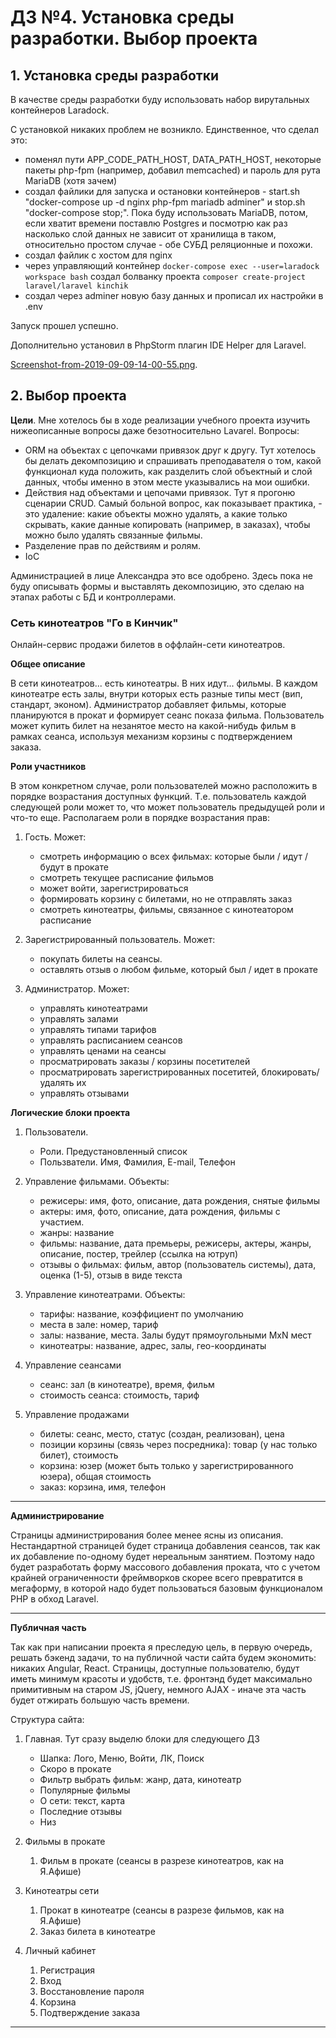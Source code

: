 # Д3 №4. Установка среды разработки. Выбор проекта

## 1. Установка среды разработки

В качестве среды разработки буду использовать набор вирутальных контейнеров Laradock.

С установкой никаких проблем не возникло. Единственное, что сделал это:

* поменял пути APP_CODE_PATH_HOST, DATA_PATH_HOST, некоторые пакеты php-fpm (например, добавил memcached) и пароль для рута MariaDB (хотя зачем)
* создал файлики для запуска и остановки контейнеров - start.sh "docker-compose up -d nginx php-fpm mariadb adminer" и stop.sh "docker-compose stop;". 
Пока буду использовать MariaDB, потом, если хватит времени поставлю Postgres и посмотрю как раз насколько слой данных не зависит от хранилища в таком, 
относительно простом случае - обе СУБД реляционные и похожи.
* создал файлик с хостом для nginx
* через управляющий контейнер `docker-compose exec --user=laradock workspace bash` создал болванку проекта `composer create-project laravel/laravel kinchik`
* создал через adminer новую базу данных и прописал их настройки в .env

Запуск прошел успешно. 

Дополнительно установил в PhpStorm плагин IDE Helper для Laravel.

[Screenshot-from-2019-09-09-14-00-55.png](https://github.com/otusteamedu/Laravel/tree/VYermakov/hw4/Screenshot-from-2019-09-09-14-00-55.png).

## 2. Выбор проекта

**Цели**. Мне хотелось бы в ходе реализации учебного проекта изучить нижеописанные вопросы даже безотносительно Lavarel. Вопросы:
* ORM на объектах с цепочками привязок друг к другу. Тут хотелось бы делать декомпозицию и спрашивать преподавателя о том, какой функционал куда положить, как разделить слой объектный и слой данных, чтобы именно в этом месте указывались на мои ошибки.
* Действия над объектами и цепочами привязок. Тут я прогоню сценарии CRUD. Самый больной вопрос, как показывает практика, - это удаление: какие объекты можно удалять, а какие только скрывать, какие данные копировать (например, в заказах), чтобы можно было удалять связанные фильмы.
* Разделение прав по действиям и ролям.
* IoC

Администрацией в лице Александра это все одобрено. Здесь пока не буду описывать формы и выставлять декомпозицию, это сделаю на этапах работы с БД и контроллерами.
    
### Сеть кинотеатров "Го в Кинчик"

Онлайн-сервис продажи билетов в оффлайн-сети кинотеатров. 

**Общее описание**

В сети кинотеатров... есть кинотеатры. В них идут... фильмы. В каждом кинотеатре есть залы, внутри которых есть разные типы мест (вип, стандарт, эконом). Администратор добавляет фильмы, которые планируются в прокат и формирует сеанс показа фильма. Пользователь может купить билет на незанятое место на какой-нибудь фильм в рамках сеанса, используя механизм корзины с подтверждением заказа.

**Роли участников**

В этом конкретном случае, роли пользователей можно расположить в порядке 
возрастания доступных функций. Т.е. пользователь каждой следующей роли может то, 
что может пользователь предыдущей роли и что-то еще. 
Располагаем роли в порядке возрастания прав:

1. Гость. Может:
    * смотреть информацию о всех фильмах: которые были / идут / будут в прокате
    * смотреть текущее расписание фильмов
    * может войти, зарегистрироваться
    * формировать корзину с билетами, но не отправлять заказ
    * смотреть кинотеатры, фильмы, связанное с кинотеатором расписание
    
2. Зарегистрированный пользователь. Может:
    * покупать билеты на сеансы.
    * оставлять отзыв о любом фильме, который был / идет в прокате
    
3. Администратор. Может:
    * управлять кинотеатрами
    * управлять залами
    * управлять типами тарифов
    * управлять расписанием сеансов
    * управлять ценами на сеансы
    * просматрировать заказы / корзины посетителей
    * просматрировать зарегистрированных посетитей, блокировать/удалять их
    * управлять отзывами


**Логические блоки проекта**

1. Пользователи.
    - Роли. Предустановленный список
    - Пользватели. Имя, Фамилия, E-mail, Телефон
    
2. Управление фильмами. Объекты:
    - режисеры: имя, фото, описание, дата рождения, снятые фильмы
    - актеры: имя, фото, описание, дата рождения, фильмы с участием.
    - жанры: название
    - фильмы: название, дата премьеры, режисеры, актеры, жанры, описание, постер, трейлер (ссылка на ютруп)
    - отзывы о фильмах: фильм, автор (пользователь системы), дата, оценка (1-5), отзыв в виде текста

3. Управление кинотеатрами. Объекты:
    - тарифы: название, коэффициент по умолчанию
    - места в зале: номер, тариф
    - залы: название, места. Залы будут прямоугольными MxN мест
    - кинотеатры: название, адрес, залы, гео-координаты

4. Управление сеансами
    - сеанс: зал (в кинотеатре), время, фильм
    - стоимость сеанса: стоимость, тариф

5. Управление продажами
    - билеты: сеанс, место, статус (создан, реализован), цена
    - позиции корзины (связь через посредника): товар (у нас только билет), стоимость
    - корзина: юзер (может быть только у зарегистрированного юзера), общая стоимость
    - заказ: корзина, имя, телефон

----

**Администрирование**

Страницы администрирования более менее ясны из описания.
Нестандартной страницей будет страница добавления сеансов, так как их добавление по-одному будет нереальным занятием. Поэтому надо будет разработать форму массового добавления проката, что с учетом крайней ограниченности фреймворков скорее всего превратится в мегаформу, в которой надо будет пользоваться базовым функционалом PHP в обход Laravel.

-------------------------------

**Публичная часть**

Так как при написании проекта я преследую цель, в первую очередь, 
решать бэкенд задачи, то на публичной части сайта будем экономить: 
никаких Angular, React. Страницы, доступные пользователю, будут 
иметь минимум красоты и удобств, т.е. фронтэнд будет максимально 
примитивным на старом JS, jQuery, немного AJAX - иначе эта часть 
будет отжирать большую часть времени.

Структура сайта:

1. Главная. Тут сразу выделю блоки для следующего ДЗ
    - Шапка: Лого, Меню, Войти, ЛК, Поиск
    - Скоро в прокате
    - Фильтр выбрать фильм: жанр, дата, кинотеатр
    - Популярные фильмы
    - О сети: текст, карта
    - Последние отзывы
    - Низ 

2. Фильмы в прокате
    1. Фильм в прокате (сеансы в разрезе кинотеатров, как на Я.Афише)

3. Кинотеатры сети
    1. Прокат в кинотеатре (сеансы в разрезе фильмов, как на Я.Афише)
    2. Заказ билета в кинотеатре

4. Личный кабинет
    1. Регистрация
    2. Вход
    3. Восстановление пароля
    4. Корзина
    5. Подтверждение заказа

-------------------------------
